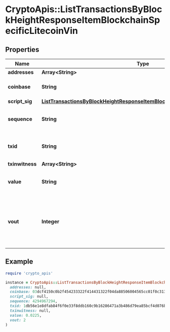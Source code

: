 # CryptoApis::ListTransactionsByBlockHeightResponseItemBlockchainSpecificLitecoinVin

## Properties

| Name | Type | Description | Notes |
| ---- | ---- | ----------- | ----- |
| **addresses** | **Array&lt;String&gt;** |  |  |
| **coinbase** | **String** | Represents the coinbase hex. | [optional] |
| **script_sig** | [**ListTransactionsByBlockHeightResponseItemBlockchainSpecificLitecoinScriptSig**](ListTransactionsByBlockHeightResponseItemBlockchainSpecificLitecoinScriptSig.md) |  |  |
| **sequence** | **String** | Represents the script sequence number. |  |
| **txid** | **String** | Represents the reference transaction identifier. |  |
| **txinwitness** | **Array&lt;String&gt;** |  |  |
| **value** | **String** | Represents the sent/received amount. |  |
| **vout** | **Integer** | It refers to the index of the output address of this transaction. The index starts from 0. |  |

## Example

```ruby
require 'crypto_apis'

instance = CryptoApis::ListTransactionsByBlockHeightResponseItemBlockchainSpecificLitecoinVin.new(
  addresses: null,
  coinbase: 03dcf4150c0b2f454233322f414431322f04da88506004565cc01f0c3130fc5f4e050000000000000a626368706f6f6c172f20626974636f696e636173682e6e6574776f726b202f,
  script_sig: null,
  sequence: 4294967294,
  txid: 1db56e1e8dfab84f6f0e33f8ddb160c9b16286471a3b486d79ea85bcf4d076b2,
  txinwitness: null,
  value: 0.0225,
  vout: 2
)
```

